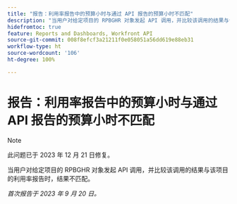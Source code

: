 ```yaml
---
title: "报告：利用率报告中的预算小时与通过 API 报告的预算小时不匹配"
description: "当用户对给定项目的 RPBGHR 对象发起 API 调用，并比较该调用的结果与该项目的利用率报告时，结果不匹配。"
hidefromtoc: true
feature: Reports and Dashboards, Workfront API
source-git-commit: 008f8efcf3a21211f0e058051a56dd619e88eb31
workflow-type: ht
source-wordcount: '106'
ht-degree: 100%

---
```



# 报告：利用率报告中的预算小时与通过 API 报告的预算小时不匹配

>[!NOTE]
>
>此问题已于 2023 年 12 月 21 日修复。

当用户对给定项目的 RPBGHR 对象发起 API 调用，并比较该调用的结果与该项目的利用率报告时，结果不匹配。

_首次报告于 2023 年 9 月 20 日。_
